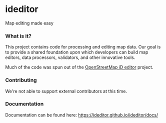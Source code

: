 # ideditor

Map editing made easy


### What is it?

This project contains code for processing and editing map data.  Our goal is to provide a shared foundation upon which developers can build map editors, data processors, validators, and other innovative tools.

Much of the code was spun out of the [OpenStreetMap iD editor](https://github.com/openstreetmap/iD) project.


### Contributing

We're not able to support external contributors at this time.


### Documentation

Documentation can be found here:
https://ideditor.github.io/ideditor/docs/
